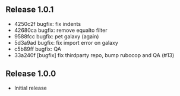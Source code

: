 ## Release 1.0.1

* 4250c2f bugfix: fix indents
* 42680ca bugfix: remove equalto filter
* 9588fcc bugfix: pet galaxy (again)
* 5d3a9ad bugfix: fix import error on galaxy
* c5b89ff bugfix: QA
* 33a240f [bugfix] fix thirdparty repo, bump rubocop and QA (#13)

## Release 1.0.0

* Initial release
